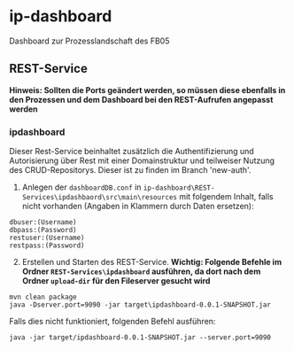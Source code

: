 # ip-dashboard
Dashboard zur Prozesslandschaft des FB05


## REST-Service
**Hinweis: Sollten die Ports geändert werden, so müssen diese ebenfalls in den Prozessen und dem Dashboard bei den REST-Aufrufen angepasst werden**
### ipdashboard
Dieser Rest-Service beinhaltet zusätzlich die Authentifizierung und Autorisierung über Rest mit einer Domainstruktur und teilweiser Nutzung des CRUD-Repositorys. Dieser ist zu finden im Branch 'new-auth'.

1. Anlegen der `dashboardDB.conf` in `ip-dashboard\REST-Services\ipdashbaord\src\main\resources` mit folgendem Inhalt, falls nicht vorhanden (Angaben in Klammern durch Daten ersetzen):
```
dbuser:(Username)
dbpass:(Password)
restuser:(Username)
restpass:(Password)
```
2. Erstellen und Starten des REST-Service. **Wichtig: Folgende Befehle im Ordner `REST-Services\ipdashboard` ausführen, da dort nach dem Ordner `upload-dir` für den Fileserver gesucht wird**
```
mvn clean package
java -Dserver.port=9090 -jar target\ipdashboard-0.0.1-SNAPSHOT.jar
```

Falls dies nicht funktioniert, folgenden Befehl ausführen:

```
java -jar target/ipdashboard-0.0.1-SNAPSHOT.jar --server.port=9090
```


